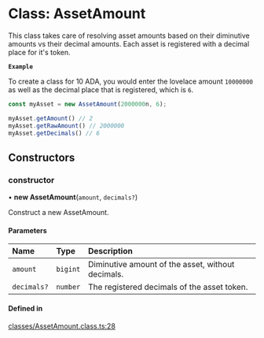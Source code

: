 # Class: AssetAmount

This class takes care of resolving asset amounts based on their diminutive amounts vs their decimal amounts.
Each asset is registered with a decimal place for it's token.

**`Example`**

To create a class for 10 ADA, you would enter the lovelace amount `10000000`
as well as the decimal place that is registered, which is `6`.

```ts
const myAsset = new AssetAmount(2000000n, 6);

myAsset.getAmount() // 2
myAsset.getRawAmount() // 2000000
myAsset.getDecimals() // 6
```

## Constructors

### constructor

• **new AssetAmount**(`amount`, `decimals?`)

Construct a new AssetAmount.

#### Parameters

| Name | Type | Description |
| :------ | :------ | :------ |
| `amount` | `bigint` | Diminutive amount of the asset, without decimals. |
| `decimals?` | `number` | The registered decimals of the asset token. |

#### Defined in

[classes/AssetAmount.class.ts:28](https://github.com/SundaeSwap-finance/sundae-sdk/blob/a934a45/packages/core/src/classes/AssetAmount.class.ts#L28)
